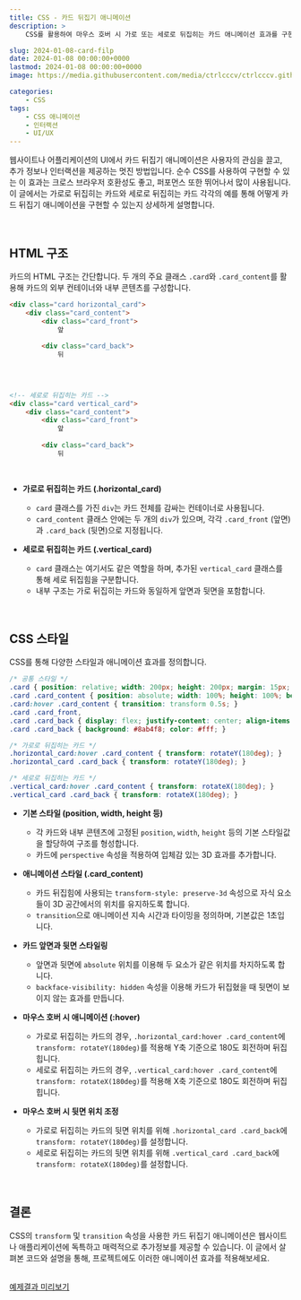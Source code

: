 ```yaml
---
title: CSS - 카드 뒤집기 애니메이션
description: >  
    CSS를 활용하여 마우스 호버 시 가로 또는 세로로 뒤집히는 카드 애니메이션 효과를 구현하는 방법을 자세히 설명합니다. 카드의 전면과 후면에 다른 콘텐츠를 배치하는 UI 디자인 기법을 소개합니다.  

slug: 2024-01-08-card-filp
date: 2024-01-08 00:00:00+0000
lastmod: 2024-01-08 00:00:00+0000
image: https://media.githubusercontent.com/media/ctrlcccv/ctrlcccv.github.io/master/assets/img/post/2024-01-08-card-filp.webp

categories:
    - CSS
tags:
    - CSS 애니메이션
    - 인터랙션
    - UI/UX
---
```

웹사이트나 어플리케이션의 UI에서 카드 뒤집기 애니메이션은 사용자의 관심을 끌고, 추가 정보나 인터랙션을 제공하는 멋진 방법입니다. 순수 CSS를 사용하여 구현할 수 있는 이 효과는 크로스 브라우저 호환성도 좋고, 퍼포먼스 또한 뛰어나서 많이 사용됩니다. 이 글에서는 가로로 뒤집히는 카드와 세로로 뒤집히는 카드 각각의 예를 통해 어떻게 카드 뒤집기 애니메이션을 구현할 수 있는지 상세하게 설명합니다.  



<ins class="adsbygoogle"
     style="display:block; text-align:center;"
     data-ad-layout="in-article"
     data-ad-format="fluid"
     data-ad-client="ca-pub-8535540836842352"
     data-ad-slot="2974559225"></ins>
<script>
     (adsbygoogle = window.adsbygoogle || []).push({});
</script>


<br>

## HTML 구조

카드의 HTML 구조는 간단합니다. 두 개의 주요 클래스 `.card`와 `.card_content`를 활용해 카드의 외부 컨테이너와 내부 콘텐츠를 구성합니다. 

```html
<div class="card horizontal_card">
    <div class="card_content">
        <div class="card_front">
            앞
        
        <div class="card_back">
            뒤
        
    


<!-- 세로로 뒤집히는 카드 -->
<div class="card vertical_card">
    <div class="card_content">
        <div class="card_front">
            앞
        
        <div class="card_back">
            뒤
        
    

```

- **가로로 뒤집히는 카드 (.horizontal_card)** 
  - `card` 클래스를 가진 `div`는 카드 전체를 감싸는 컨테이너로 사용됩니다.
  - `card_content` 클래스 안에는 두 개의 `div`가 있으며, 각각 `.card_front` (앞면)과 `.card_back` (뒷면)으로 지정됩니다.

- **세로로 뒤집히는 카드 (.vertical_card)** 
  - `card` 클래스는 여기서도 같은 역할을 하며, 추가된 `vertical_card` 클래스를 통해 세로 뒤집힘을 구분합니다.
  - 내부 구조는 가로 뒤집히는 카드와 동일하게 앞면과 뒷면을 포함합니다.  
<br>

## CSS 스타일

CSS를 통해 다양한 스타일과 애니메이션 효과를 정의합니다.  

```css
/* 공통 스타일 */
.card { position: relative; width: 200px; height: 200px; margin: 15px; perspective: 400px; } 
.card .card_content { position: absolute; width: 100%; height: 100%; box-shadow: 0 0 15px rgba(0, 0, 0, 0.1); border-radius: 10px; transition: transform 1s; transform-style: preserve-3d; } 
.card:hover .card_content { transition: transform 0.5s; } 
.card .card_front,
.card .card_back { display: flex; justify-content: center; align-items: center; position: absolute; width: 100%; height: 100%; background: #fff; border-radius: 10px; font-size: 60px; color: #8ab4f8; text-align: center; backface-visibility: hidden; } 
.card .card_back { background: #8ab4f8; color: #fff; } 

/* 가로로 뒤집히는 카드 */
.horizontal_card:hover .card_content { transform: rotateY(180deg); } 
.horizontal_card .card_back { transform: rotateY(180deg); } 

/* 세로로 뒤집히는 카드 */
.vertical_card:hover .card_content { transform: rotateX(180deg); } 
.vertical_card .card_back { transform: rotateX(180deg); } 
```



<ins class="adsbygoogle"
     style="display:block; text-align:center;"
     data-ad-layout="in-article"
     data-ad-format="fluid"
     data-ad-client="ca-pub-8535540836842352"
     data-ad-slot="2974559225"></ins>
<script>
     (adsbygoogle = window.adsbygoogle || []).push({});
</script>


- **기본 스타일 (position, width, height 등)**

  - 각 카드와 내부 콘텐츠에 고정된 `position`, `width`, `height` 등의 기본 스타일값을 할당하여 구조를 형성합니다.
  - 카드에 `perspective` 속성을 적용하여 입체감 있는 3D 효과를 추가합니다.

- **애니메이션 스타일 (.card_content)**
  - 카드 뒤집힘에 사용되는 `transform-style: preserve-3d` 속성으로 자식 요소들이 3D 공간에서의 위치를 유지하도록 합니다.
  - `transition`으로 애니메이션 지속 시간과 타이밍을 정의하며, 기본값은 1초입니다.

- **카드 앞면과 뒷면 스타일링**
  - 앞면과 뒷면에 `absolute` 위치를 이용해 두 요소가 같은 위치를 차지하도록 합니다.
  - `backface-visibility: hidden` 속성을 이용해 카드가 뒤집혔을 때 뒷면이 보이지 않는 효과를 만듭니다.

- **마우스 호버 시 애니메이션 (:hover)**
  - 가로로 뒤집히는 카드의 경우, `.horizontal_card:hover .card_content`에 `transform: rotateY(180deg)`를 적용해 Y축 기준으로 180도 회전하며 뒤집힙니다.
  - 세로로 뒤집히는 카드의 경우, `.vertical_card:hover .card_content`에 `transform: rotateX(180deg)`를 적용해 X축 기준으로 180도 회전하며 뒤집힙니다.

- **마우스 호버 시 뒷면 위치 조정**
  - 가로로 뒤집히는 카드의 뒷면 위치를 위해 `.horizontal_card .card_back`에 `transform: rotateY(180deg)`를 설정합니다.
  - 세로로 뒤집히는 카드의 뒷면 위치를 위해 `.vertical_card .card_back`에 `transform: rotateX(180deg)`를 설정합니다.  
<br>

## 결론
CSS의 `transform` 및 `transition` 속성을 사용한 카드 뒤집기 애니메이션은 웹사이트나 애플리케이션에 독특하고 매력적으로 추가정보를 제공할 수 있습니다. 이 글에서 살펴본 코드와 설명을 통해, 프로젝트에도 이러한 애니메이션 효과를 적용해보세요.  
<br>

<div class="btn_wrap">
    <a target="_blank" href="https://ctrlcccv.github.io/ctrlcccv-demo/2024-01-08-card-filp/">예제결과 미리보기</a>
</div>

